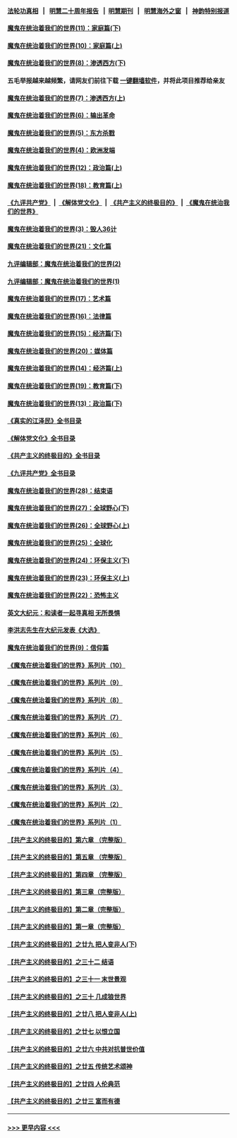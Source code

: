 #### [法轮功真相](https://github.com/gfw-breaker/truth/blob/master/README.md?t=0) &nbsp;&nbsp;|&nbsp;&nbsp; [明慧二十周年报告](https://github.com/gfw-breaker/mh-reports/blob/master/README.md?t=0) &nbsp;&nbsp;|&nbsp;&nbsp;[明慧期刊](https://github.com/gfw-breaker/mh-qikan) &nbsp;&nbsp;|&nbsp;&nbsp; [明慧海外之窗](https://github.com/gfw-breaker/mh-news/blob/master/README.md?t=0) &nbsp;&nbsp;|&nbsp;&nbsp; [神韵特别报道](https://github.com/gfw-breaker/mh-news/blob/master/shenyun.md?t=0)
#### [魔鬼在统治着我们的世界(11)：家庭篇(下)](../pages/nsc422/n10440961.md?t=12310943) 
#### [魔鬼在统治着我们的世界(10)：家庭篇(上)](../pages/nsc422/n10435448.md?t=12310943) 
#### [魔鬼在统治着我们的世界(8)：渗透西方(下)](../pages/nsc422/n10429603.md?t=12310943) 
#### 五毛举报越来越频繁，请网友们前往下载 [一键翻墙软件](https://github.com/gfw-breaker/ssr-accounts)，并将此项目推荐给亲友
#### [魔鬼在统治着我们的世界(7)：渗透西方(上)](../pages/nsc422/n10426013.md?t=12310943) 
#### [魔鬼在统治着我们的世界(6)：输出革命](../pages/nsc422/n10421536.md?t=12310943) 
#### [魔鬼在统治着我们的世界(5)：东方杀戮](../pages/nsc422/n10417707.md?t=12310943) 
#### [魔鬼在统治着我们的世界(4)：欧洲发端](../pages/nsc422/n10414890.md?t=12310943) 
#### [魔鬼在统治着我们的世界(12)：政治篇(上)](../pages/nsc422/n10444576.md?t=12310943) 
#### [魔鬼在统治着我们的世界(18)：教育篇(上)](../pages/nsc422/n10526970.md?t=12310943) 
#### [《九评共产党》](https://github.com/begood0513/9ping.md/blob/master/README.md) &nbsp;|&nbsp; [《解体党文化》](../../../../jtdwh.md/blob/master/README.md)  &nbsp;|&nbsp; [《共产主义的终极目的》](../../../../gczydzjmd.md/blob/master/README.md) &nbsp;|&nbsp; [《魔鬼在统治我们的世界》](../../../../mgztzwmdsj.md/blob/master/README.md) 
#### [魔鬼在统治着我们的世界(3)：毁人36计](../pages/nsc422/n10411583.md?t=12310943) 
#### [魔鬼在统治着我们的世界(21)：文化篇](../pages/nsc422/n10597706.md?t=12310943) 
#### [九评编辑部：魔鬼在统治着我们的世界(2)](../pages/nsc422/n10410036.md?t=12310943) 
#### [九评编辑部：魔鬼在统治着我们的世界(1)](../pages/nsc422/n10406825.md?t=12310943) 
#### [魔鬼在统治着我们的世界(17)：艺术篇](../pages/nsc422/n10499093.md?t=12310943) 
#### [魔鬼在统治着我们的世界(16)：法律篇](../pages/nsc422/n10485969.md?t=12310943) 
#### [魔鬼在统治着我们的世界(15)：经济篇(下)](../pages/nsc422/n10469975.md?t=12310943) 
#### [魔鬼在统治着我们的世界(20)：媒体篇](../pages/nsc422/n10586579.md?t=12310943) 
#### [魔鬼在统治着我们的世界(14)：经济篇(上)](../pages/nsc422/n10457370.md?t=12310943) 
#### [魔鬼在统治着我们的世界(19)：教育篇(下)](../pages/nsc422/n10564808.md?t=12310943) 
#### [魔鬼在统治着我们的世界(13)：政治篇(下)](../pages/nsc422/n10448270.md?t=12310943) 
#### [《真实的江泽民》全书目录](../pages/nsc422/n13721399.md?t=12310943) 
#### [《解体党文化》全书目录](../pages/nsc422/n13721157.md?t=12310943) 
#### [《共产主义的终极目的》全书目录](../pages/nsc422/n13721048.md?t=12310943) 
#### [《九评共产党》全书目录](../pages/nsc422/n13708085.md?t=12310943) 
#### [魔鬼在统治着我们的世界(28)：结束语](../pages/nsc422/n10936246.md?t=12310943) 
#### [魔鬼在统治着我们的世界(27)：全球野心(下)](../pages/nsc422/n10928319.md?t=12310943) 
#### [魔鬼在统治着我们的世界(26)：全球野心(上)](../pages/nsc422/n10900318.md?t=12310943) 
#### [魔鬼在统治着我们的世界(25)：全球化](../pages/nsc422/n10788205.md?t=12310943) 
#### [魔鬼在统治着我们的世界(24)：环保主义(下)](../pages/nsc422/n10695307.md?t=12310943) 
#### [魔鬼在统治着我们的世界(23)：环保主义(上)](../pages/nsc422/n10688613.md?t=12310943) 
#### [魔鬼在统治着我们的世界(22)：恐怖主义](../pages/nsc422/n10614727.md?t=12310943) 
#### [英文大纪元：和读者一起寻真相 无所畏惧](../pages/nsc422/n12542027.md?t=12310943) 
#### [李洪志先生在大纪元发表《大选》](../pages/nsc422/n12534746.md?t=12310943) 
#### [魔鬼在统治着我们的世界(9)：信仰篇](../pages/nsc422/n10432159.md?t=12310943) 
#### [《魔鬼在统治着我们的世界》系列片（10）](../pages/nsc422/n12292670.md?t=12310943) 
#### [《魔鬼在统治着我们的世界》系列片（9）](../pages/nsc422/n12290859.md?t=12310943) 
#### [《魔鬼在统治着我们的世界》系列片（8）](../pages/nsc422/n12287445.md?t=12310943) 
#### [《魔鬼在统治着我们的世界》系列片（7）](../pages/nsc422/n12283425.md?t=12310943) 
#### [《魔鬼在统治着我们的世界》系列片（6）](../pages/nsc422/n12282314.md?t=12310943) 
#### [《魔鬼在统治着我们的世界》系列片（5）](../pages/nsc422/n12281419.md?t=12310943) 
#### [《魔鬼在统治着我们的世界》系列片（4）](../pages/nsc422/n12274024.md?t=12310943) 
#### [《魔鬼在统治着我们的世界》系列片（3）](../pages/nsc422/n12271322.md?t=12310943) 
#### [《魔鬼在统治着我们的世界》系列片（2）](../pages/nsc422/n12269049.md?t=12310943) 
#### [《魔鬼在统治着我们的世界》系列片（1）](../pages/nsc422/n12267575.md?t=12310943) 
#### [【共产主义的终极目的】第六章 （完整版）](../pages/nsc422/n11428913.md?t=12310943) 
#### [【共产主义的终极目的】第五章 （完整版）](../pages/nsc422/n11428912.md?t=12310943) 
#### [【共产主义的终极目的】第四章 （完整版）](../pages/nsc422/n11428907.md?t=12310943) 
#### [【共产主义的终极目的】第三章（完整版）](../pages/nsc422/n11428848.md?t=12310943) 
#### [【共产主义的终极目的】第二章（完整版）](../pages/nsc422/n11428831.md?t=12310943) 
#### [【共产主义的终极目的】第一章（完整版）](../pages/nsc422/n11417651.md?t=12310943) 
#### [【共产主义的终极目的】之廿九 把人变非人(下)](../pages/nsc422/n11344140.md?t=12310943) 
#### [【共产主义的终极目的】之三十二 结语](../pages/nsc422/n11360535.md?t=12310943) 
#### [【共产主义的终极目的】之三十一 末世景观](../pages/nsc422/n11351129.md?t=12310943) 
#### [【共产主义的终极目的】之三十 几成狼世界](../pages/nsc422/n11348280.md?t=12310943) 
#### [【共产主义的终极目的】之廿八 把人变非人(上)](../pages/nsc422/n11340492.md?t=12310943) 
#### [【共产主义的终极目的】之廿七 以恨立国](../pages/nsc422/n11336944.md?t=12310943) 
#### [【共产主义的终极目的】之廿六 中共对抗普世价值](../pages/nsc422/n11324785.md?t=12310943) 
#### [【共产主义的终极目的】之廿五 传统艺术颂神](../pages/nsc422/n11296396.md?t=12310943) 
#### [【共产主义的终极目的】之廿四 人伦典范](../pages/nsc422/n11296397.md?t=12310943) 
#### [【共产主义的终极目的】之廿三 富而有德](../pages/nsc422/n11283598.md?t=12310943) 

----
#### [ >>> 更早内容 <<< ](../indexes/nsc422-earlier.md)
